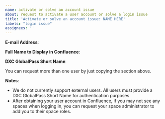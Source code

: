 ```yaml
---
name: activate or solve an account issue
about: request to activate a user account or solve a login issue
title: 'Activate or solve an account issue: NAME HERE'
labels: "login issue"
assignees: ''
---
```


**E-mail Address**:

**Full Name to Display in Confluence**:

**DXC GlobalPass Short Name**:

You can request more than one user by just copying the section above.

**Notes**:
* We do not currently support external users. All users must provide a DXC GlobalPass Short Name for authentication purposes.
* After obtaining your user account in Confluence, if you may not see any spaces when logging in, you can request your space administrator to add you to their space roles.
